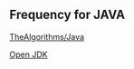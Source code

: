 
## Frequency for JAVA

[TheAlgorithms/Java](git@github.com:TheAlgorithms/Java.git)

[Open JDK](git@github.com:openjdk/jdk.git)


